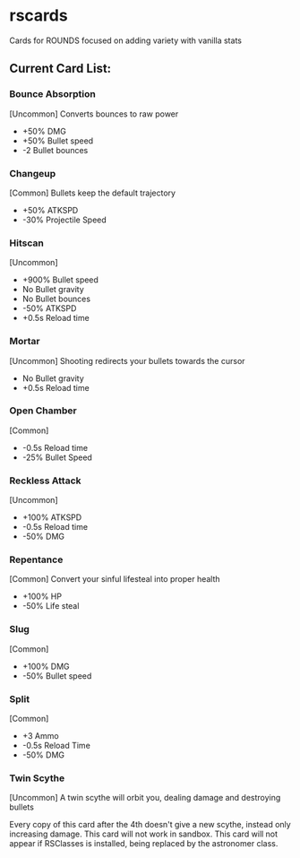 # rscards
Cards for ROUNDS focused on adding variety with vanilla stats

## Current Card List:

### Bounce Absorption
[Uncommon]
Converts bounces to raw power
- +50% DMG
- +50% Bullet speed
- -2 Bullet bounces

### Changeup
[Common]
Bullets keep the default trajectory
- +50% ATKSPD
- -30% Projectile Speed

### Hitscan
[Uncommon]
- +900% Bullet speed
- No Bullet gravity
- No Bullet bounces
- -50% ATKSPD
- +0.5s Reload time

### Mortar
[Uncommon]
Shooting redirects your bullets towards the cursor
- No Bullet gravity
- +0.5s Reload time

### Open Chamber
[Common]
- -0.5s Reload time
- -25% Bullet Speed

### Reckless Attack
[Uncommon]
- +100% ATKSPD
- -0.5s Reload time
- -50% DMG

### Repentance
[Common]
Convert your sinful lifesteal into proper health
- +100% HP
- -50% Life steal

### Slug
[Common]
- +100% DMG
- -50% Bullet speed

### Split
[Common]
- +3 Ammo
- -0.5s Reload Time
- -50% DMG

### Twin Scythe
[Uncommon]
A twin scythe will orbit you, dealing damage and destroying bullets

Every copy of this card after the 4th doesn't give a new scythe, instead only increasing damage. This card will not work in sandbox. This card will not appear if RSClasses is installed, being replaced by the astronomer class.
